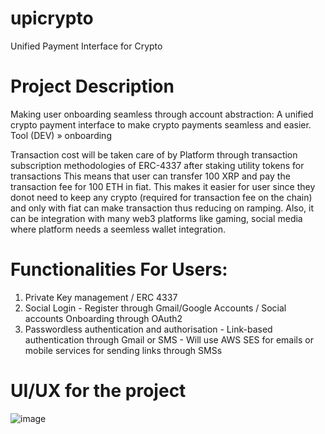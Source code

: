 # upicrypto
Unified Payment Interface for Crypto

# Project Description
Making user onboarding seamless through account abstraction: A unified crypto payment interface to make crypto payments seamless and easier.
Tool (DEV) » onboarding

Transaction cost will be taken care of by Platform through transaction subscription methodologies of ERC-4337 after staking utility tokens for transactions
This means that user can transfer 100 XRP and pay the transaction fee for 100 ETH in fiat. This makes it easier for user since they donot need to keep any crypto (required for transaction fee on the chain) and only with fiat can make transaction thus reducing on ramping. 
Also, it can be integration with many web3 platforms like gaming, social media where platform needs a seemless wallet integration.

# Functionalities For Users:
1. Private Key management / ERC 4337
2. Social Login - Register through Gmail/Google Accounts / Social accounts Onboarding through OAuth2
3. Passwordless authentication and authorisation - Link-based authentication through Gmail or SMS - Will use AWS SES for emails or mobile services for sending links through SMSs 

# UI/UX for the project

![image](https://user-images.githubusercontent.com/75947851/227715160-1ac967ce-b5c7-4e6a-aed4-60af872008f9.png)
